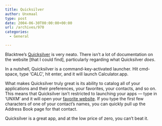 ```yaml
---
title: Quicksilver
author: Unxmaal
type: post
date: 2004-06-30T00:00:00+00:00
url: /archives/970
categories:
  - General

---
```

Blacktree&#8217;s [Quicksilver][1] is very neato. There isn&#8217;t a lot of documentation on the website [that I could find], particularly regarding what Quicksilver _does_. 

In a nutshell, Quicksilver is a command-key-activated launcher. Hit cmd-space, type &#8216;CALC&#8217;, hit enter, and it will launch Calculator.app.

What makes Quicksilver truly great is its ability to catalog all of your applications and their preferences, your favorites, your contacts, and so on. This means that Quicksilver isn&#8217;t restricted to launching your apps &#8212; type in &#8216;UNXM&#8217; and it will open your [favorite website][2]. If you type the first few characters of one of your contact&#8217;s names, you can quickly pull up the Address Book page for that contact.

Quicksilver is a great app, and at the low price of zero, you can&#8217;t beat it.

 [1]: http://blacktree.com/apps/quicksilver/
 [2]: http://unxmaal.com